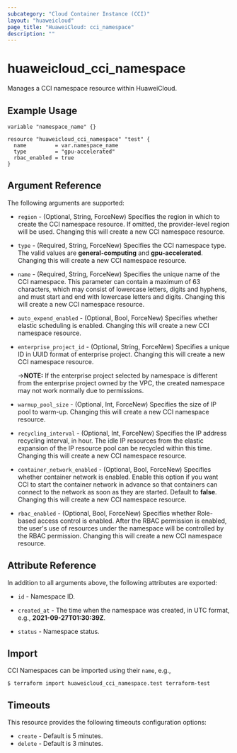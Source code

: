```yaml
---
subcategory: "Cloud Container Instance (CCI)"
layout: "huaweicloud"
page_title: "HuaweiCloud: cci_namespace"
description: ""
---
```


# huaweicloud_cci_namespace

Manages a CCI namespace resource within HuaweiCloud.

## Example Usage

```hcl
variable "namespace_name" {}

resource "huaweicloud_cci_namespace" "test" {
  name         = var.namespace_name
  type         = "gpu-accelerated"
  rbac_enabled = true
}
```

## Argument Reference

The following arguments are supported:

* `region` - (Optional, String, ForceNew) Specifies the region in which to create the CCI namespace resource.
  If omitted, the provider-level region will be used. Changing this will create a new CCI namespace resource.

* `type` - (Required, String, ForceNew) Specifies the CCI namespace type.
  The valid values are **general-computing** and **gpu-accelerated**.
  Changing this will create a new CCI namespace resource.

* `name` - (Required, String, ForceNew) Specifies the unique name of the CCI namespace.
  This parameter can contain a maximum of 63 characters, which may consist of lowercase letters, digits and hyphens,
  and must start and end with lowercase letters and digits.
  Changing this will create a new CCI namespace resource.

* `auto_expend_enabled` - (Optional, Bool, ForceNew) Specifies whether elastic scheduling is enabled.
  Changing this will create a new CCI namespace resource.

* `enterprise_project_id` - (Optional, String, ForceNew) Specifies a unique ID in UUID format of enterprise project.
  Changing this will create a new CCI namespace resource.

  ->**NOTE:** If the enterprise project selected by namespace is different from the enterprise project owned by the VPC,
  the created namespace may not work normally due to permissions.

* `warmup_pool_size` - (Optional, Int, ForceNew) Specifies the size of IP pool to warm-up.
  Changing this will create a new CCI namespace resource.

* `recycling_interval` - (Optional, Int, ForceNew) Specifies the IP address recycling interval, in hour.
  The idle IP resources from the elastic expansion of the IP resource pool can be recycled within this time.
  Changing this will create a new CCI namespace resource.

* `container_network_enabled` - (Optional, Bool, ForceNew) Specifies whether container network is enabled.
  Enable this option if you want CCI to start the container network in advance so that containers can connect to the
  network as soon as they are started. Default to **false**.
  Changing this will create a new CCI namespace resource.

* `rbac_enabled` - (Optional, Bool, ForceNew) Specifies whether Role-based access control is enabled.
  After the RBAC permission is enabled, the user's use of resources under the namespace will be controlled by the RBAC
  permission. Changing this will create a new CCI namespace resource.

## Attribute Reference

In addition to all arguments above, the following attributes are exported:

* `id` - Namespace ID.

* `created_at` - The time when the namespace was created, in UTC format, e.g., **2021-09-27T01:30:39Z**.

* `status` - Namespace status.

## Import

CCI Namespaces can be imported using their `name`, e.g.,

```
$ terraform import huaweicloud_cci_namespace.test terraform-test
```

## Timeouts

This resource provides the following timeouts configuration options:

* `create` - Default is 5 minutes.
* `delete` - Default is 3 minutes.
